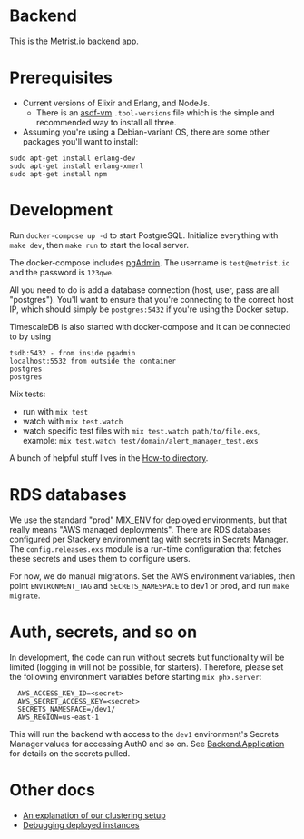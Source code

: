 # Backend

This is the Metrist.io backend app.

# Prerequisites

- Current versions of Elixir and Erlang, and NodeJs.
  - There is an [asdf-vm](https://asdf-vm.com/#/) `.tool-versions` file which is the simple and recommended way to install all three.
- Assuming you're using a Debian-variant OS, there are some other packages you'll
want to install:

```
sudo apt-get install erlang-dev
sudo apt-get install erlang-xmerl
sudo apt-get install npm
```

# Development

Run `docker-compose up -d` to start PostgreSQL. Initialize everything with
`make dev`, then `make run` to start the local server.

The docker-compose includes [pgAdmin](http://localhost:3002). The username is
`test@metrist.io` and the password is `123qwe`.

All you need to do is add a database connection (host, user, pass are all "postgres").
You'll want to ensure that you're connecting to the correct host IP, which should simply
be `postgres:5432` if you're using the Docker setup.

TimescaleDB is also started with docker-compose and it can be connected to by using

```
tsdb:5432 - from inside pgadmin
localhost:5532 from outside the container
postgres
postgres
```

Mix tests:

- run with `mix test`
- watch with `mix test.watch`
- watch specific test files with `mix test.watch path/to/file.exs`, example: `mix test.watch test/domain/alert_manager_test.exs`

A bunch of helpful stuff lives in the [How-to directory](docs/HOWTOS.md).

# RDS databases

We use the standard "prod" MIX_ENV for deployed environments, but that really
means "AWS managed deployments". There are RDS databases configured per
Stackery environment tag with secrets in Secrets Manager. The `config.releases.exs`
module is a run-time configuration that fetches these secrets and uses them to
configure users.

For now, we do manual migrations. Set the AWS environment variables, then
point `ENVIRONMENT_TAG` and `SECRETS_NAMESPACE` to dev1 or prod, and
run `make migrate`.

# Auth, secrets, and so on

In development, the code can run without secrets but functionality will be
limited (logging in will not be possible, for starters). Therefore,
please set the following environment variables before starting `mix phx.server`:

```
  AWS_ACCESS_KEY_ID=<secret>
  AWS_SECRET_ACCESS_KEY=<secret>
  SECRETS_NAMESPACE=/dev1/
  AWS_REGION=us-east-1
```

This will run the backend with access to the `dev1` environment's Secrets Manager
values for accessing Auth0 and so on. See [Backend.Application](lib/backend/application.ex)
for details on the secrets pulled.

# Other docs

* [An explanation of our clustering setup](docs/clustering.md)
* [Debugging deployed instances](docs/iex-and-observer-in-aws.md)
